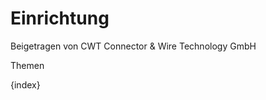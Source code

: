 # Einrichtung
<span class="text-muted contributed-by">Beigetragen von CWT Connector & Wire Technology GmbH</span>

Themen

{index}
